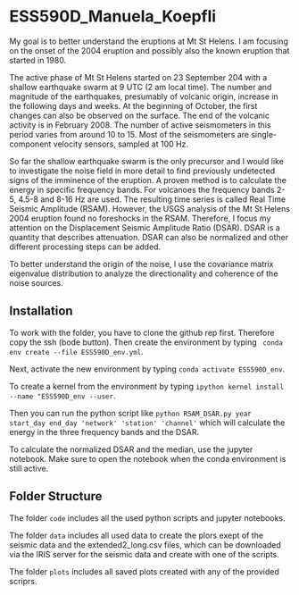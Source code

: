 # ESS590D_Manuela_Koepfli

My goal is to better understand the eruptions at Mt St Helens. I am focusing on the onset of the 2004 eruption and possibly also the known eruption that started in 1980.

The active phase of Mt St Helens started on 23 September 204 with a shallow earthquake swarm at 9 UTC (2 am local time). The number and magnitude of the earthquakes, presumably of volcanic origin, increase in the following days and weeks. At the beginning of October, the first changes can also be observed on the surface. The end of the volcanic activity is in February 2008. The number of active seismometers in this period varies from around 10 to 15. Most of the seismometers are single-component velocity sensors, sampled at 100 Hz.

So far the shallow earthquake swarm is the only precursor and I would like to investigate the noise field in more detail to find previously undetected signs of the imminence of the eruption. A proven method is to calculate the energy in specific frequency bands. For volcanoes the frequency bands 2-5, 4.5-8 and 8-16 Hz are used. The resulting time series is called Real Time Seismic Amplitude (RSAM). However, the USGS analysis of the Mt St Helens 2004 eruption found no foreshocks in the RSAM. Therefore, I focus my attention on the Displacement Seismic Amplitude Ratio (DSAR). DSAR is a quantity that describes attenuation. DSAR can also be normalized and other different processing steps can be added.

To better understand the origin of the noise, I use the covariance matrix eigenvalue distribution to analyze the directionality and coherence of the noise sources.


## Installation
To work with the folder, you have to clone the github rep first. Therefore copy the ssh (bode button). Then create the environment by typing ``` conda env create --file ESS590D_env.yml```.

Next, activate the new environment by typing ```conda activate ESS590D_env```.

To create a kernel from the environment by typing ```ipython kernel install --name "ESS590D_env --user```.

Then you can run the python script like ```python RSAM_DSAR.py year start_day end_day 'network' 'station' 'channel'``` which will calculate the energy in the three frequency bands and the DSAR.

To calculate the normalized DSAR and the median, use the jupyter notebook. Make sure to open the notebook when the conda environment is still active.


## Folder Structure
The folder ```code``` includes all the used python scripts and jupyter notebooks.

The folder ```data``` includes all used data to create the plors exept of the seismic data and the extended2_long.csv files, which can be downloaded via the IRIS server for the seismic data and create with one of the scripts.

The folder ```plots``` includes all saved plots created with any of the provided scriprs.
